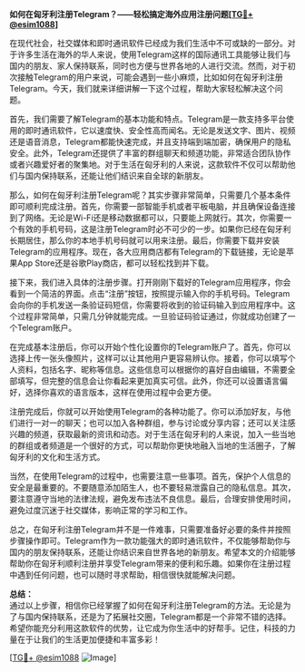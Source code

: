 **如何在匈牙利注册Telegram？——轻松搞定海外应用注册问题[[TG💪+ @esim1088](https://t.me/s/esim1088)]**

在现代社会，社交媒体和即时通讯软件已经成为我们生活中不可或缺的一部分。对于许多生活在海外的华人来说，使用Telegram这样的国际通讯工具能够让我们与国内的朋友、家人保持联系，同时也方便与世界各地的人进行交流。然而，对于初次接触Telegram的用户来说，可能会遇到一些小麻烦，比如如何在匈牙利注册Telegram。今天，我们就来详细讲解一下这个过程，帮助大家轻松解决这个问题。

首先，我们需要了解Telegram的基本功能和特点。Telegram是一款支持多平台使用的即时通讯软件，它以速度快、安全性高而闻名。无论是发送文字、图片、视频还是语音消息，Telegram都能快速完成，并且支持端到端加密，确保用户的隐私安全。此外，Telegram还提供了丰富的群组聊天和频道功能，非常适合团队协作或者兴趣爱好者的聚集地。对于生活在匈牙利的人来说，这款软件不仅可以帮助他们与国内保持联系，还能让他们结识来自全球的新朋友。

那么，如何在匈牙利注册Telegram呢？其实步骤非常简单，只需要几个基本条件即可顺利完成注册。首先，你需要一部智能手机或者平板电脑，并且确保设备连接到了网络。无论是Wi-Fi还是移动数据都可以，只要能上网就行。其次，你需要一个有效的手机号码，这是注册Telegram时必不可少的一步。如果你已经在匈牙利长期居住，那么你的本地手机号码就可以用来注册。最后，你需要下载并安装Telegram的应用程序。现在，各大应用商店都有Telegram的下载链接，无论是苹果App Store还是谷歌Play商店，都可以轻松找到并下载。

接下来，我们进入具体的注册步骤。打开刚刚下载好的Telegram应用程序，你会看到一个简洁的界面。点击“注册”按钮，按照提示输入你的手机号码。Telegram会向你的手机发送一条验证码短信，你需要将收到的验证码输入到应用程序中。这个过程非常简单，只需几分钟就能完成。一旦验证码验证通过，你就成功创建了一个Telegram账户。

在完成基本注册后，你可以开始个性化设置你的Telegram账户了。首先，你可以选择上传一张头像照片，这样可以让其他用户更容易辨认你。接着，你可以填写个人资料，包括名字、昵称等信息。这些信息可以根据你的喜好自由编辑，不需要全部填写，但完整的信息会让你看起来更加真实可信。此外，你还可以设置语言偏好，选择你喜欢的语言版本，这样在使用过程中会更方便。

注册完成后，你就可以开始使用Telegram的各种功能了。你可以添加好友，与他们进行一对一的聊天；也可以加入各种群组，参与讨论或分享内容；还可以关注感兴趣的频道，获取最新的资讯和动态。对于生活在匈牙利的人来说，加入一些当地的群组或者频道是一个很好的方式，可以帮助你更快地融入当地的生活圈子，了解匈牙利的文化和生活方式。

当然，在使用Telegram的过程中，也需要注意一些事项。首先，保护个人信息的安全是最重要的。不要随意添加陌生人，也不要轻易泄露自己的隐私信息。其次，要注意遵守当地的法律法规，避免发布违法不良信息。最后，合理安排使用时间，避免过度沉迷于社交媒体，影响正常的学习和工作。

总之，在匈牙利注册Telegram并不是一件难事，只需要准备好必要的条件并按照步骤操作即可。Telegram作为一款功能强大的即时通讯软件，不仅能够帮助你与国内的朋友保持联系，还能让你结识来自世界各地的新朋友。希望本文的介绍能够帮助你在匈牙利顺利注册并享受Telegram带来的便利和乐趣。如果你在注册过程中遇到任何问题，也可以随时寻求帮助，相信很快就能解决问题。

**总结：**  
通过以上步骤，相信你已经掌握了如何在匈牙利注册Telegram的方法。无论是为了与国内保持联系，还是为了拓展社交圈，Telegram都是一个非常不错的选择。希望你能充分利用这款软件的优势，让它成为你生活中的好帮手。记住，科技的力量在于让我们的生活更加便捷和丰富多彩！

[[TG💪+ @esim1088](https://t.me/s/esim1088) ![Image](https://i.postimg.cc/4NQfJmqS/Snipaste-2025-05-13-00-14-12.png)]